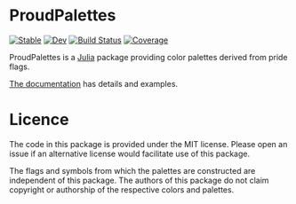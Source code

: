 # ProudPalettes

[![Stable](https://img.shields.io/badge/docs-stable-blue.svg)](https://musoke.github.io/ProudPalettes.jl/stable/)
[![Dev](https://img.shields.io/badge/docs-dev-blue.svg)](https://musoke.github.io/ProudPalettes.jl/dev/)
[![Build Status](https://github.com/musoke/ProudPalettes.jl/actions/workflows/CI.yml/badge.svg?branch=main)](https://github.com/musoke/ProudPalettes.jl/actions/workflows/CI.yml?query=branch%3Amain)
[![Coverage](https://codecov.io/gh/musoke/ProudPalettes.jl/branch/main/graph/badge.svg)](https://codecov.io/gh/musoke/ProudPalettes.jl)

ProudPalettes is a [Julia](https://julialang.org/) package providing color palettes derived from pride flags.

[The documentation](https://musoke.github.io/ProudPalettes.jl) has details and examples.

# Licence

The code in this package is provided under the MIT license.
Please open an issue if an alternative license would facilitate use of this package.

The flags and symbols from which the palettes are constructed are independent of this package.
The authors of this package do not claim copyright or authorship of the respective colors and palettes.
